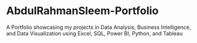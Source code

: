 # AbdulRahmanSleem-Portfolio
A Portfolio showcasing my projects in Data Analysis, Business Intelligence, and Data Visualization using Excel, SQL, Power BI, Python, and Tableau
